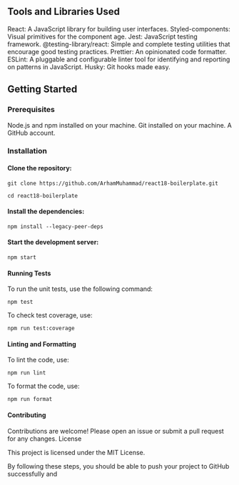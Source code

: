 ## Tools and Libraries Used

  React: A JavaScript library for building user interfaces.
  Styled-components: Visual primitives for the component age.
  Jest: JavaScript testing framework.
  @testing-library/react: Simple and complete testing utilities that encourage good testing practices.
  Prettier: An opinionated code formatter.
  ESLint: A pluggable and configurable linter tool for identifying and reporting on patterns in JavaScript.
  Husky: Git hooks made easy.

## Getting Started
### Prerequisites

  Node.js and npm installed on your machine.
  Git installed on your machine.
  A GitHub account.

### Installation

#### Clone the repository:

    git clone https://github.com/ArhamMuhammad/react18-boilerplate.git

    cd react18-boilerplate

#### Install the dependencies:

    npm install --legacy-peer-deps

#### Start the development server:

    npm start

#### Running Tests

  To run the unit tests, use the following command: 
  
    npm test

  To check test coverage, use: 
  
    npm run test:coverage

#### Linting and Formatting

  To lint the code, use:
  
    npm run lint

  To format the code, use:
  
    npm run format

#### Contributing

Contributions are welcome! Please open an issue or submit a pull request for any changes. License

This project is licensed under the MIT License.

By following these steps, you should be able to push your project to GitHub successfully and

